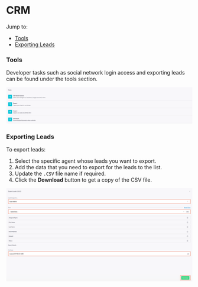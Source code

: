 # CRM

Jump to:
- [Tools](#tools)
- [Exporting Leads](#exporting-leads)

### Tools

Developer tasks such as social network login access and exporting leads can be found under the tools section.

<img src="../img/crmTools.png">

### Exporting Leads

To export leads:

1. Select the specific agent whose leads you want to export.
2. Add the data that you need to export for the leads to the list.
3. Update the `.CSV` file name if required.
4. Click the __Download__ button to get a copy of the CSV file.

<img src="../img/leadsExport.png" alt="" />
